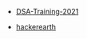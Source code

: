 * [DSA-Training-2021](https://github.com/crux-bphc/DSA-Training-2021)


* [hackerearth](https://www.hackerearth.com/practice/)
